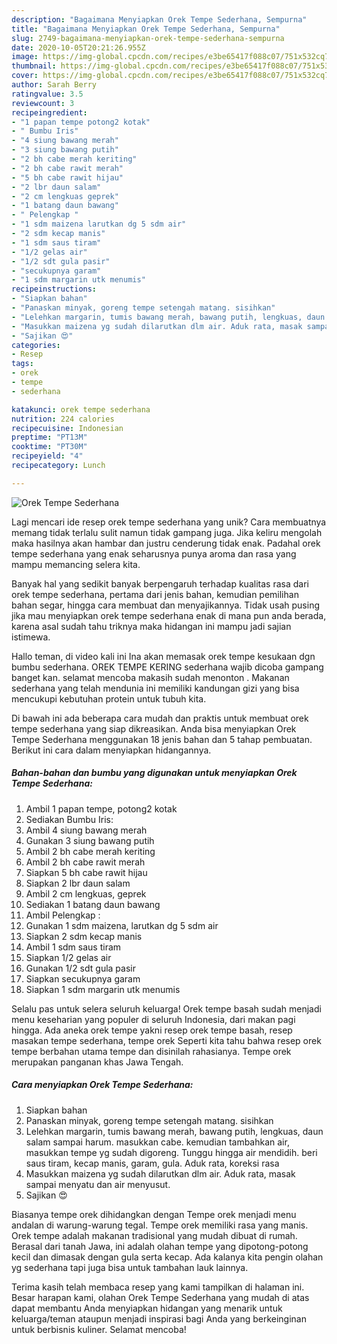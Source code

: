 ```yaml
---
description: "Bagaimana Menyiapkan Orek Tempe Sederhana, Sempurna"
title: "Bagaimana Menyiapkan Orek Tempe Sederhana, Sempurna"
slug: 2749-bagaimana-menyiapkan-orek-tempe-sederhana-sempurna
date: 2020-10-05T20:21:26.955Z
image: https://img-global.cpcdn.com/recipes/e3be65417f088c07/751x532cq70/orek-tempe-sederhana-foto-resep-utama.jpg
thumbnail: https://img-global.cpcdn.com/recipes/e3be65417f088c07/751x532cq70/orek-tempe-sederhana-foto-resep-utama.jpg
cover: https://img-global.cpcdn.com/recipes/e3be65417f088c07/751x532cq70/orek-tempe-sederhana-foto-resep-utama.jpg
author: Sarah Berry
ratingvalue: 3.5
reviewcount: 3
recipeingredient:
- "1 papan tempe potong2 kotak"
- " Bumbu Iris"
- "4 siung bawang merah"
- "3 siung bawang putih"
- "2 bh cabe merah keriting"
- "2 bh cabe rawit merah"
- "5 bh cabe rawit hijau"
- "2 lbr daun salam"
- "2 cm lengkuas geprek"
- "1 batang daun bawang"
- " Pelengkap "
- "1 sdm maizena larutkan dg 5 sdm air"
- "2 sdm kecap manis"
- "1 sdm saus tiram"
- "1/2 gelas air"
- "1/2 sdt gula pasir"
- "secukupnya garam"
- "1 sdm margarin utk menumis"
recipeinstructions:
- "Siapkan bahan"
- "Panaskan minyak, goreng tempe setengah matang. sisihkan"
- "Lelehkan margarin, tumis bawang merah, bawang putih, lengkuas, daun salam sampai harum. masukkan cabe. kemudian tambahkan air, masukkan tempe yg sudah digoreng. Tunggu hingga air mendidih. beri saus tiram, kecap manis, garam, gula. Aduk rata, koreksi rasa"
- "Masukkan maizena yg sudah dilarutkan dlm air. Aduk rata, masak sampai menyatu dan air menyusut."
- "Sajikan 😍"
categories:
- Resep
tags:
- orek
- tempe
- sederhana

katakunci: orek tempe sederhana 
nutrition: 224 calories
recipecuisine: Indonesian
preptime: "PT13M"
cooktime: "PT30M"
recipeyield: "4"
recipecategory: Lunch

---
```



![Orek Tempe Sederhana](https://img-global.cpcdn.com/recipes/e3be65417f088c07/751x532cq70/orek-tempe-sederhana-foto-resep-utama.jpg)

Lagi mencari ide resep orek tempe sederhana yang unik? Cara membuatnya memang tidak terlalu sulit namun tidak gampang juga. Jika keliru mengolah maka hasilnya akan hambar dan justru cenderung tidak enak. Padahal orek tempe sederhana yang enak seharusnya punya aroma dan rasa yang mampu memancing selera kita.

Banyak hal yang sedikit banyak berpengaruh terhadap kualitas rasa dari orek tempe sederhana, pertama dari jenis bahan, kemudian pemilihan bahan segar, hingga cara membuat dan menyajikannya. Tidak usah pusing jika mau menyiapkan orek tempe sederhana enak di mana pun anda berada, karena asal sudah tahu triknya maka hidangan ini mampu jadi sajian istimewa.

Hallo teman, di video kali ini Ina akan memasak orek tempe kesukaan dgn bumbu sederhana. OREK TEMPE KERING sederhana wajib dicoba gampang banget kan. selamat mencoba makasih sudah menonton . Makanan sederhana yang telah mendunia ini memiliki kandungan gizi yang bisa mencukupi kebutuhan protein untuk tubuh kita.


Di bawah ini ada beberapa cara mudah dan praktis untuk membuat orek tempe sederhana yang siap dikreasikan. Anda bisa menyiapkan Orek Tempe Sederhana menggunakan 18 jenis bahan dan 5 tahap pembuatan. Berikut ini cara dalam menyiapkan hidangannya.

<!--inarticleads1-->

##### Bahan-bahan dan bumbu yang digunakan untuk menyiapkan Orek Tempe Sederhana:

1. Ambil 1 papan tempe, potong2 kotak
1. Sediakan  Bumbu Iris:
1. Ambil 4 siung bawang merah
1. Gunakan 3 siung bawang putih
1. Ambil 2 bh cabe merah keriting
1. Ambil 2 bh cabe rawit merah
1. Siapkan 5 bh cabe rawit hijau
1. Siapkan 2 lbr daun salam
1. Ambil 2 cm lengkuas, geprek
1. Sediakan 1 batang daun bawang
1. Ambil  Pelengkap :
1. Gunakan 1 sdm maizena, larutkan dg 5 sdm air
1. Siapkan 2 sdm kecap manis
1. Ambil 1 sdm saus tiram
1. Siapkan 1/2 gelas air
1. Gunakan 1/2 sdt gula pasir
1. Siapkan secukupnya garam
1. Siapkan 1 sdm margarin utk menumis


Selalu pas untuk selera seluruh keluarga! Orek tempe basah sudah menjadi menu keseharian yang populer di seluruh Indonesia, dari makan pagi hingga. Ada aneka orek tempe yakni resep orek tempe basah, resep masakan tempe sederhana, tempe orek Seperti kita tahu bahwa resep orek tempe berbahan utama tempe dan disinilah rahasianya. Tempe orek merupakan panganan khas Jawa Tengah. 

<!--inarticleads2-->

##### Cara menyiapkan Orek Tempe Sederhana:

1. Siapkan bahan
1. Panaskan minyak, goreng tempe setengah matang. sisihkan
1. Lelehkan margarin, tumis bawang merah, bawang putih, lengkuas, daun salam sampai harum. masukkan cabe. kemudian tambahkan air, masukkan tempe yg sudah digoreng. Tunggu hingga air mendidih. beri saus tiram, kecap manis, garam, gula. Aduk rata, koreksi rasa
1. Masukkan maizena yg sudah dilarutkan dlm air. Aduk rata, masak sampai menyatu dan air menyusut.
1. Sajikan 😍


Biasanya tempe orek dihidangkan dengan Tempe orek menjadi menu andalan di warung-warung tegal. Tempe orek memiliki rasa yang manis. Orek tempe adalah makanan tradisional yang mudah dibuat di rumah. Berasal dari tanah Jawa, ini adalah olahan tempe yang dipotong-potong kecil dan dimasak dengan gula serta kecap. Ada kalanya kita pengin olahan yg sederhana tapi juga bisa untuk tambahan lauk lainnya. 

Terima kasih telah membaca resep yang kami tampilkan di halaman ini. Besar harapan kami, olahan Orek Tempe Sederhana yang mudah di atas dapat membantu Anda menyiapkan hidangan yang menarik untuk keluarga/teman ataupun menjadi inspirasi bagi Anda yang berkeinginan untuk berbisnis kuliner. Selamat mencoba!
